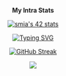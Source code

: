 
<div align="center">

<b>My Intra Stats</b>

[![smia's 42 stats](https://badge.mediaplus.ma/greenbinary/smia)](https://github.com/oakoudad/badge42)
</div>

<div align="center">

  [![Typing SVG](https://readme-typing-svg.demolab.com?font=Fira+Code&weight=700&duration=1000&pause=1000&color=282EFF&center=true&vCenter=true&multiline=true&width=435&height=100&lines=Welcome+To+My+Dojo;I'm+a+Full+Stack+Developer;%F0%9F%91%A8%E2%80%8D%F0%9F%92%BB)](https://git.io/typing-svg)

[![GitHub Streak](https://streak-stats.demolab.com?user=SaidM96&theme=dark)](https://git.io/streak-stats)
</div>

</div>

<p align="center">
  <a href="https://skillicons.dev">
    <img src="https://skillicons.dev/icons?i=cpp,c,javascript,typescript,react,nextjs,redux,tailwindcss,github,bash" />
  </a>
</p>

<!--
**SaidM96/SaidM96** is a ✨ _special_ ✨ repository because its `README.md` (this file) appears on your GitHub profile.

Here are some ideas to get you started:

- 🔭 I’m currently working on ...
- 🌱 I’m currently learning ...
- 👯 I’m looking to collaborate on ...
- 🤔 I’m looking for help with ...
- 💬 Ask me about ...
- 📫 How to reach me: ...
- 😄 Pronouns: ...
- ⚡ Fun fact: ...
-->
